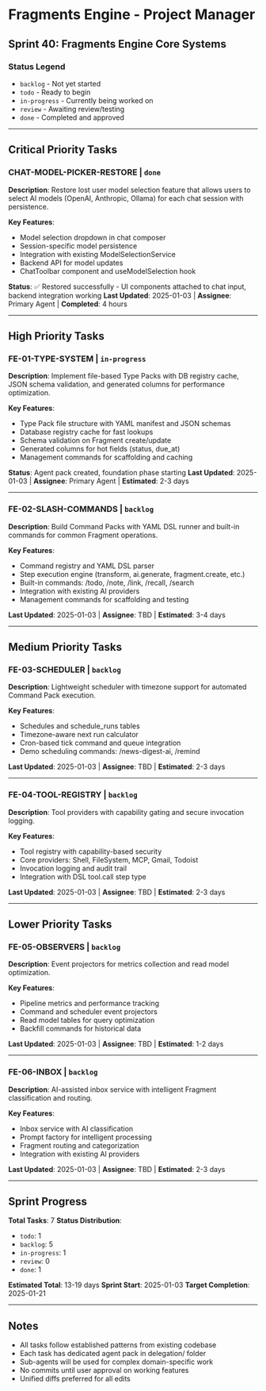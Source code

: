# Fragments Engine - Project Manager

## Sprint 40: Fragments Engine Core Systems

### Status Legend
- `backlog` - Not yet started
- `todo` - Ready to begin
- `in-progress` - Currently being worked on
- `review` - Awaiting review/testing
- `done` - Completed and approved

---

## Critical Priority Tasks

### CHAT-MODEL-PICKER-RESTORE | `done`
**Description**: Restore lost user model selection feature that allows users to select AI models (OpenAI, Anthropic, Ollama) for each chat session with persistence.

**Key Features**:
- Model selection dropdown in chat composer
- Session-specific model persistence
- Integration with existing ModelSelectionService
- Backend API for model updates
- ChatToolbar component and useModelSelection hook

**Status**: ✅ Restored successfully - UI components attached to chat input, backend integration working
**Last Updated**: 2025-01-03 | **Assignee**: Primary Agent | **Completed**: 4 hours

---

## High Priority Tasks

### FE-01-TYPE-SYSTEM | `in-progress`
**Description**: Implement file-based Type Packs with DB registry cache, JSON schema validation, and generated columns for performance optimization.

**Key Features**:
- Type Pack file structure with YAML manifest and JSON schemas
- Database registry cache for fast lookups
- Schema validation on Fragment create/update
- Generated columns for hot fields (status, due_at)
- Management commands for scaffolding and caching

**Status**: Agent pack created, foundation phase starting
**Last Updated**: 2025-01-03 | **Assignee**: Primary Agent | **Estimated**: 2-3 days

---

### FE-02-SLASH-COMMANDS | `backlog`
**Description**: Build Command Packs with YAML DSL runner and built-in commands for common Fragment operations.

**Key Features**:
- Command registry and YAML DSL parser
- Step execution engine (transform, ai.generate, fragment.create, etc.)
- Built-in commands: /todo, /note, /link, /recall, /search
- Integration with existing AI providers
- Management commands for scaffolding and testing

**Last Updated**: 2025-01-03 | **Assignee**: TBD | **Estimated**: 3-4 days

---

## Medium Priority Tasks

### FE-03-SCHEDULER | `backlog`
**Description**: Lightweight scheduler with timezone support for automated Command Pack execution.

**Key Features**:
- Schedules and schedule_runs tables
- Timezone-aware next run calculator
- Cron-based tick command and queue integration
- Demo scheduling commands: /news-digest-ai, /remind

**Last Updated**: 2025-01-03 | **Assignee**: TBD | **Estimated**: 2-3 days

---

### FE-04-TOOL-REGISTRY | `backlog`
**Description**: Tool providers with capability gating and secure invocation logging.

**Key Features**:
- Tool registry with capability-based security
- Core providers: Shell, FileSystem, MCP, Gmail, Todoist
- Invocation logging and audit trail
- Integration with DSL tool.call step type

**Last Updated**: 2025-01-03 | **Assignee**: TBD | **Estimated**: 2-3 days

---

## Lower Priority Tasks

### FE-05-OBSERVERS | `backlog`
**Description**: Event projectors for metrics collection and read model optimization.

**Key Features**:
- Pipeline metrics and performance tracking
- Command and scheduler event projectors
- Read model tables for query optimization
- Backfill commands for historical data

**Last Updated**: 2025-01-03 | **Assignee**: TBD | **Estimated**: 1-2 days

---

### FE-06-INBOX | `backlog`
**Description**: AI-assisted inbox service with intelligent Fragment classification and routing.

**Key Features**:
- Inbox service with AI classification
- Prompt factory for intelligent processing
- Fragment routing and categorization
- Integration with existing AI providers

**Last Updated**: 2025-01-03 | **Assignee**: TBD | **Estimated**: 2-3 days

---

## Sprint Progress

**Total Tasks**: 7
**Status Distribution**:
- `todo`: 1
- `backlog`: 5
- `in-progress`: 1
- `review`: 0
- `done`: 1

**Estimated Total**: 13-19 days
**Sprint Start**: 2025-01-03
**Target Completion**: 2025-01-21

---

## Notes

- All tasks follow established patterns from existing codebase
- Each task has dedicated agent pack in delegation/ folder
- Sub-agents will be used for complex domain-specific work
- No commits until user approval on working features
- Unified diffs preferred for all edits